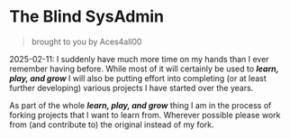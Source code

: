 # The Blind SysAdmin
>brought to you by Aces4all00

2025-02-11: I suddenly have much more time on my hands than I ever remember having before. While most of it will certainly be used to ***learn, play, and grow*** I will also be putting effort into completing (or at least further developing) various projects I have started over the years.

As part of the whole ***learn, play, and grow*** thing I am in the process of forking projects that I want to learn from. Wherever possible please work from (and contribute to) the original instead of my fork.